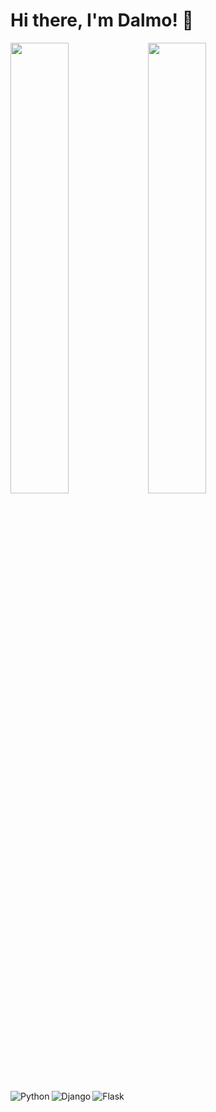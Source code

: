 # Hi there,  I'm Dalmo! 👀 

<img align='left' width='43%' src="https://github-readme-stats.vercel.app/api?username=dalmocabral&show_icons=true&theme=radical" />

<img align='left'  width='43%' src="https://github-readme-stats.vercel.app/api/top-langs/?username=dalmocabral&layout=compact" />


<img align='left' alt="Python" src="https://img.shields.io/badge/python-%2314354C.svg?style=for-the-badge&logo=python&logoColor=white"/>
<img align='left' alt="Django" src="https://img.shields.io/badge/django-%23092E20.svg?style=for-the-badge&logo=django&logoColor=white"/>
<img align='left' alt="Flask" src="https://img.shields.io/badge/flask-%23000.svg?style=for-the-badge&logo=flask&logoColor=white"/>



